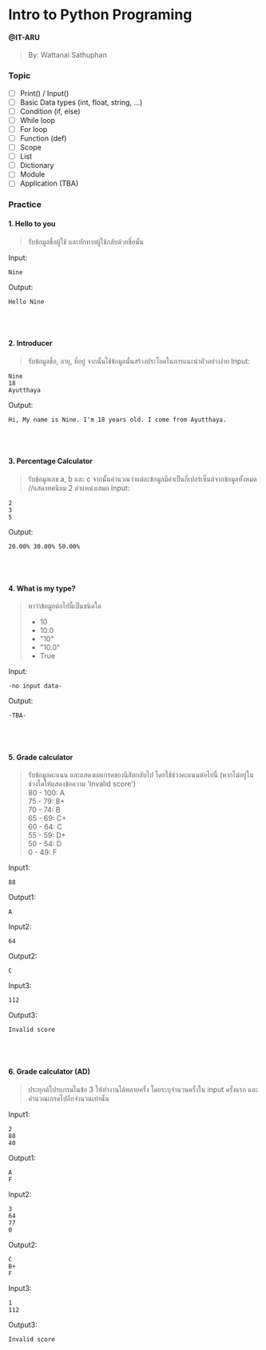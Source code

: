 # Intro to Python Programing
#### @IT-ARU
> By: Wattanai Sathuphan


### Topic
- [ ] Print() / Input()
- [ ] Basic Data types (int, float, string, ...)
- [ ] Condition (if, else)
- [ ] While loop
- [ ] For loop
- [ ] Function (def)
- [ ] Scope
- [ ] List
- [ ] Dictionary
- [ ] Module
- [ ] Application (TBA)

### Practice
#### 1. Hello to you
> รับข้อมูลชื่อผู้ใช้ และทักทายผู้ใช้กลับด้วยชื่อนั้น

Input:
```
Nine
```
Output:
```
Hello Nine
```
<br/>
<br/>

#### 2. Introducer
> รับข้อมูลชื่อ, อายุ, ที่อยู่ จากนั้นใช้ข้อมูลนั้นสร้างประโยคในการแนะนำตัวอย่างง่าย
Input:
```
Nine
18
Ayutthaya
```
Output:
```
Hi, My name is Nine. I'm 18 years old. I come from Ayutthaya.
```
<br/>
<br/>

#### 3. Percentage Calculator
> รับข้อมูลเลข a, b และ c จากนั้นคำนวณว่าแต่ละข้อมูลมีค่าเป็นกี่เปอร์เซ็นต์จากข้อมูลทั้งหมด //แสดงทศนิยม 2 ตำแหน่งเสมอ
Input:
```
2
3
5
```
Output:
```
20.00% 30.00% 50.00%
```
<br/>
<br/>

#### 4. What is my type?
> หาว่าข้อมูลต่อไปนี้เป็นชนิดใด
> - 10
> - 10.0
> - "10"
> - "10.0"
> - True

Input:
```
-no input data-
```
Output:
```
-TBA-
```
<br/>
<br/>

#### 5. Grade calculator
> รับข้อมูลคะแนน และแสดงผลเกรดของนิสิตกลับไป โดยใช้ช่วงคะแนนต่อไปนี้ (หากไม่อยู่ในช่วงใดให้แสดงข้อความ 'Invalid score')<br/>
> 80 - 100: A<br/>
> 75 - 79: B+<br/>
> 70 - 74: B<br/>
> 65 - 69: C+<br/>
> 60 - 64: C<br/>
> 55 - 59: D+<br/>
> 50 - 54: D<br/>
> 0 - 49: F

Input1:
```
88
```
Output1:
```
A
```
Input2:
```
64
```
Output2:
```
C
```
Input3:
```
112
```
Output3:
```
Invalid score
```

<br/>
<br/>

#### 6. Grade calculator (AD)
> ประยุกต์โปรแกรมในข้อ 3 ให้ทำงานได้หลายครั้ง โดยระบุจำนวนครั้งใน input ครั้งแรก และคำนวณเกรดไปอีกจำนวนเท่านั้น

Input1:
```
2
88
40
```
Output1:
```
A
F
```
Input2:
```
3
64
77
0
```
Output2:
```
C
B+
F
```
Input3:
```
1
112
```
Output3:
```
Invalid score
```

